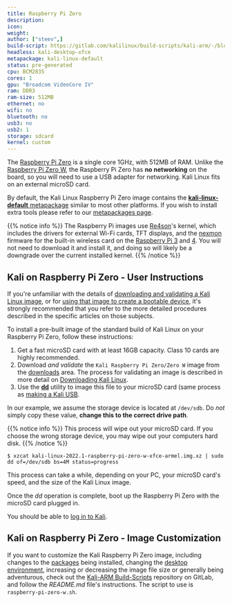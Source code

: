 ```yaml
---
title: Raspberry Pi Zero
description:
icon:
weight:
author: ["steev",]
build-script: https://gitlab.com/kalilinux/build-scripts/kali-arm/-/blob/master/raspberry-pi-zero-w.sh
headless: kali-desktop-xfce
metapackage: kali-linux-default
status: pre-generated
cpu: BCM2835
cores: 1
gpu: "Broadcom VideoCore IV"
ram: DDR3
ram-size: 512MB
ethernet: no
wifi: no
bluetooth: no
usb3: no
usb2: 1
storage: sdcard
kernel: custom
---
```


The [Raspberry Pi Zero](https://www.raspberrypi.org/products/raspberry-pi-zero/) is a single core 1GHz, with 512MB of RAM. Unlike the [Raspberry Pi Zero W](/docs/arm/raspberry-pi-zero-w-/), the Raspberry Pi Zero has **no networking** on the board, so you will need to use a USB adapter for networking. Kali Linux fits on an external microSD card.

By default, the Kali Linux Raspberry Pi Zero image contains the [**kali-linux-default** metapackage](/docs/general-use/metapackages/) similar to most other platforms. If you wish to install extra tools please refer to our [metapackages page](/docs/general-use/metapackages/).

{{% notice info %}}
The Raspberry Pi images use [Re4son](https://twitter.com/re4sonkernel)'s kernel, which includes the drivers for external Wi-Fi cards, TFT displays, and the [nexmon](https://github.com/seemoo-lab/nexmon) firmware for the built-in wireless card on the [Raspberry Pi 3](/docs/arm/raspberry-pi-3/) and [4](/docs/arm/raspberry-pi-4/). You will not need to download it and install it, and doing so will likely be a downgrade over the current installed kernel.
{{% /notice %}}

## Kali on Raspberry Pi Zero - User Instructions

If you're unfamiliar with the details of [downloading and validating a Kali Linux image](/docs/introduction/download-official-kali-linux-images/), or for [using that image to create a bootable device](/docs/usb/live-usb-install-with-windows/), it's strongly recommended that you refer to the more detailed procedures described in the specific articles on those subjects.

To install a pre-built image of the standard build of Kali Linux on your Raspberry Pi Zero, follow these instructions:

1. Get a fast microSD card with at least 16GB capacity. Class 10 cards are highly recommended.
2. Download _and validate_ the `Kali Raspberry Pi Zero/Zero W` image from the [downloads](https://www.offensive-security.com/kali-linux-arm-images/) area. The process for validating an image is described in more detail on [Downloading Kali Linux](/docs/introduction/download-official-kali-linux-images/).
3. Use the **[dd](https://packages.debian.org/testing/dd)** utility to image this file to your microSD card (same process as [making a Kali USB](/docs/usb/live-usb-install-with-windows/).

In our example, we assume the storage device is located at `/dev/sdb`. Do _not_ simply copy these value, **change this to the correct drive path**.

{{% notice info %}}
This process will wipe out your microSD card. If you choose the wrong storage device, you may wipe out your computers hard disk.
{{% /notice %}}

```console
$ xzcat kali-linux-2022.1-raspberry-pi-zero-w-xfce-armel.img.xz | sudo dd of=/dev/sdb bs=4M status=progress
```

This process can take a while, depending on your PC, your microSD card's speed, and the size of the Kali Linux image.

Once the _dd_ operation is complete, boot up the Raspberry Pi Zero with the microSD card plugged in.

You should be able to [log in to Kali](/docs/introduction/default-credentials/).

## Kali on Raspberry Pi Zero - Image Customization

If you want to customize the Kali Raspberry Pi Zero image, including changes to the [packages](/docs/general-use/metapackages/) being installed, changing the [desktop environment](/docs/general-use/switching-desktop-environments/), increasing or decreasing the image file size or generally being adventurous, check out the [Kali-ARM Build-Scripts](https://gitlab.com/kalilinux/build-scripts/kali-arm) repository on GitLab, and follow the _README.md_ file's instructions. The script to use is `raspberry-pi-zero-w.sh`.
